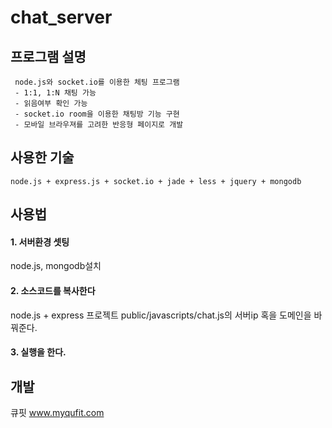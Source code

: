 # chat_server

## 프로그램 설명
     node.js와 socket.io를 이용한 체팅 프로그램
     - 1:1, 1:N 채팅 가능
     - 읽음여부 확인 가능
     - socket.io room을 이용한 채팅방 기능 구현
     - 모바일 브라우져를 고려한 반응형 페이지로 개발

## 사용한 기술

    node.js + express.js + socket.io + jade + less + jquery + mongodb


## 사용법

#### 1. 서버환경 셋팅
node.js, mongodb설치
#### 2. 소스코드를 복사한다
node.js + express 프로젝트
public/javascripts/chat.js의 서버ip 혹을 도메인을 바꿔준다.
#### 3. 실행을 한다.


## 개발

큐핏 www.myqufit.com
